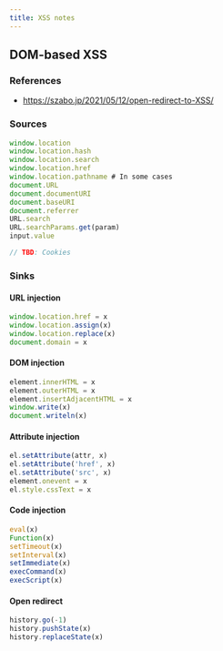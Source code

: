 ```yaml
---
title: XSS notes
---
```


## DOM-based XSS
### References
- https://szabo.jp/2021/05/12/open-redirect-to-XSS/

### Sources
```javascript
window.location
window.location.hash
window.location.search
window.location.href
window.location.pathname # In some cases
document.URL
document.documentURI
document.baseURI
document.referrer
URL.search
URL.searchParams.get(param)
input.value

// TBD: Cookies
```
### Sinks
#### URL injection
```javascript
window.location.href = x
window.location.assign(x)
window.location.replace(x)
document.domain = x
```

#### DOM injection
```javascript
element.innerHTML = x
element.outerHTML = x
element.insertAdjacentHTML = x
window.write(x)
document.writeln(x)
```

#### Attribute injection
```javascript
el.setAttribute(attr, x)
el.setAttribute('href', x)
el.setAttribute('src', x)
element.onevent = x
el.style.cssText = x
```

#### Code injection
```javascript
eval(x)
Function(x)
setTimeout(x)
setInterval(x)
setImmediate(x)
execCommand(x)
execScript(x)
```

#### Open redirect
```javascript
history.go(-1)
history.pushState(x)
history.replaceState(x)
```